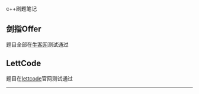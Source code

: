 c++刷题笔记

## 剑指Offer 

题目全部在[牛客网][url1]测试通过

## LettCode
题目在[lettcode][url2]官网测试通过



***
[url1]:(https://www.nowcoder.com/ta/coding-interviews?page=1)
[url2]:(https://leetcode.com/)
